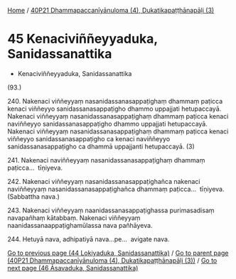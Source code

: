 
[Home](/) / [40P21 Dhammapaccanīyānuloma (4), Dukatikapaṭṭhānapāḷi (3)](../40P21.md)

# 45 Kenaciviññeyyaduka, Sanidassanattika

* Kenaciviññeyyaduka, Sanidassanattika

(93.)

240\. Nakenaci viññeyyaṃ nasanidassanasappaṭighaṃ dhammaṃ paṭicca kenaci viññeyyo sanidassanasappaṭigho dhammo uppajjati hetupaccayā. Nakenaci viññeyyaṃ nasanidassanasappaṭighaṃ dhammaṃ paṭicca kenaci naviññeyyo sanidassanasappaṭigho dhammo uppajjati hetupaccayā. Nakenaci viññeyyaṃ nasanidassanasappaṭighaṃ dhammaṃ paṭicca kenaci viññeyyo sanidassanasappaṭigho ca kenaci naviññeyyo sanidassanasappaṭigho ca dhammā uppajjanti hetupaccayā. (3)

241\. Nakenaci naviññeyyaṃ nasanidassanasappaṭighaṃ dhammaṃ paṭicca…  tīṇiyeva.

242\. Nakenaci viññeyyaṃ nasanidassanasappaṭighañca nakenaci naviññeyyaṃ nasanidassanasappaṭighañca dhammaṃ paṭicca…  tīṇiyeva. (Sabbattha nava.)

243\. Nakenaci viññeyyaṃ naanidassanasappaṭighassa purimasadisaṃ navapañhaṃ kātabbaṃ. Nakenaci viññeyyaṃ naanidassanaappaṭighamūlassa nava pañhāyeva.

244\. Hetuyā nava, adhipatiyā nava…pe…  avigate nava.

[Go to previous page (44 Lokiyaduka, Sanidassanattika)](44.md) / [Go to parent page (40P21 Dhammapaccanīyānuloma (4), Dukatikapaṭṭhānapāḷi (3))](0.md) / [Go to next page (46 Āsavaduka, Sanidassanattika)](46.md)


